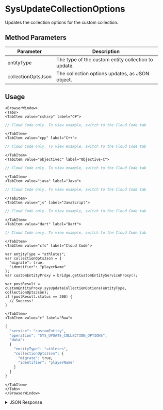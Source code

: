 # SysUpdateCollectionOptions

Updates the collection options for the custom collection.

<PartialServop service_name="customEntity" operation_name="SYS_UPDATE_COLLECTION_OPTIONS" />

## Method Parameters
Parameter | Description
--------- | -----------
entityType | The type of the custom entity collection to update.
collectionOptsJson | The collection options updates, as JSON object.

## Usage

```mdx-code-block
<BrowserWindow>
<Tabs>
<TabItem value="csharp" label="C#">
```

```csharp
// Cloud Code only. To view example, switch to the Cloud Code tab
```

```mdx-code-block
</TabItem>
<TabItem value="cpp" label="C++">
```

```cpp
// Cloud Code only. To view example, switch to the Cloud Code tab
```

```mdx-code-block
</TabItem>
<TabItem value="objectivec" label="Objective-C">
```

```objectivec
// Cloud Code only. To view example, switch to the Cloud Code tab
```

```mdx-code-block
</TabItem>
<TabItem value="java" label="Java">
```

```java
// Cloud Code only. To view example, switch to the Cloud Code tab
```

```mdx-code-block
</TabItem>
<TabItem value="js" label="JavaScript">
```

```javascript
// Cloud Code only. To view example, switch to the Cloud Code tab
```

```mdx-code-block
</TabItem>
<TabItem value="dart" label="Dart">
```

```dart
// Cloud Code only. To view example, switch to the Cloud Code tab
```

```mdx-code-block
</TabItem>
<TabItem value="cfs" label="Cloud Code">
```

```cfscript
var entityType = "athletes";
var collectionOptsJson = {
  "migrate": true,
  "identifier": "playerName"
};
var customEntityProxy = bridge.getCustomEntityServiceProxy();

var postResult = customEntityProxy.sysUpdateCollectionOptions(entityType, collectionOptsJson);
if (postResult.status == 200) {
  // Success!
}
```

```mdx-code-block
</TabItem>
<TabItem value="r" label="Raw">
```

```r
{
  "service": "customEntity",
  "operation": "SYS_UPDATE_COLLECTION_OPTIONS",
  "data":
  {
    "entityType": "athletes",
    "collectionOptsJson": {
      "migrate": true,
      "identifier": "playerName"
    }
  }
}
```

```mdx-code-block
</TabItem>
</Tabs>
</BrowserWindow>
```

<details>
<summary>JSON Response</summary>

```json
{
  "data": {
    "options": {
      "isOwned": false,
      "migrate": true,
      "identifier": "playerName",
      "dataTemplateJson": {
        "playerName": "Randy Traywick",
        "playerId": 123456,
        "teamName": "Super Stars",
        "jerseyNum": 44
      },
      "dataTemplateText": "**Important** notes go here..."
    },
    "name": "athletes",
    "customIndexes": {
      "jerseyNum": {
        "name": "jerseyNum",
        "keysJson": "{\n    \"data.jerseyNum\":1\n}",
        "optionsJson": "{\"name\":\"jerseyNum\",\"background\":true}",
        "options": {
          "name": "jerseyNum",
          "background": true
        }
      },
      "playerName": {
        "name": "playerName",
        "keysJson": "{\n    \"data.playerName\": \"text\"\n}",
        "optionsJson": "{\"name\":\"playerName\",\"background\":true}",
        "options": {
          "name": "playerName",
          "background": true
        }
      },
      "playernameindex": {
        "name": "playernameindex",
        "keysJson": "{\"data.playerName\":1.0}",
        "optionsJson": "{\"name\":\"playernameindex\",\"background\":true}",
        "options": {
          "name": "playernameindex",
          "background": true
        }
      }
    }
  },
  "status": 200
}
```
</details>


